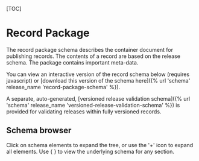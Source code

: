 [TOC]

# Record Package

<span class="lead">The record package schema describes the container document for publishing records. The contents of a record are based on the release schema. The package contains important meta-data.</span>

You can view an interactive version of the record schema below (requires javascript) or [download this version of the schema here]({% url 'schema' release_name 'record-package-schema' %}).

A separate, auto-generated, [versioned release validation schema]({% url 'schema' release_name 'versioned-release-validation-schema' %}) is provided for validating releases within fully versioned records.

## Schema browser

Click on schema elements to expand the tree, or use the '+' icon to expand all elements. Use { } to view the underlying schema for any section.

<script src="{{ STATIC_URL }}docson/widget.js" data-schema="{% url 'schema' release_name 'record-package-schema' %}"></script>

